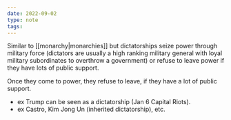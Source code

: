 ```yaml
---
date: 2022-09-02
type: note
tags: 
---
```


Similar to [[monarchy|monarchies]] but dictatorships seize power through military force (dictators are usually a high ranking military general with loyal military subordinates to overthrow a government) or refuse to leave power if they have lots of public support.

Once they come to power, they refuse to leave, if they have a lot of public support.
- ex Trump can be seen as a dictatorship (Jan 6 Capital Riots).
- ex Castro, Kim Jong Un (inherited dictatorship), etc.
